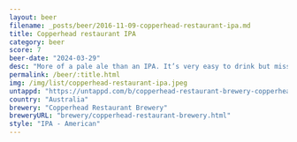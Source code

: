 ```yaml
---
layout: beer
filename: _posts/beer/2016-11-09-copperhead-restaurant-ipa.md
title: Copperhead restaurant IPA
category: beer
score: 7
beer-date: "2024-03-29"
desc: "More of a pale ale than an IPA. It’s very easy to drink but missing that kick"
permalink: /beer/:title.html
img: /img/list/copperhead-restaurant-ipa.jpeg
untappd: "https://untappd.com/b/copperhead-restaurant-brewery-copperhead-restaurant-brewery-copperhead-restaurant-ipa/2438625"
country: "Australia"
brewery: "Copperhead Restaurant Brewery"
breweryURL: "brewery/copperhead-restaurant-brewery.html"
style: "IPA - American"
---
```

